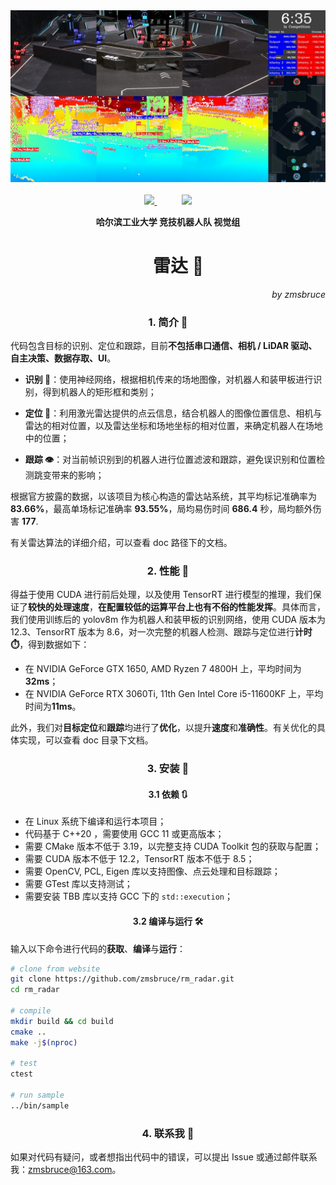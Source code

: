 <div align="center">
<img src="./doc/images/readme/cover.jpeg">
</div>

<br>

<div align="center" float="left">
<a href="https://www.robomaster.com/zh-CN">
<img src="./doc/images/readme/RoboMaster-mecha-logo.png" width=25% />
</a>
&nbsp;&nbsp;&nbsp;&nbsp;&nbsp;&nbsp;&nbsp;&nbsp;&nbsp;
<img src="./doc/images/readme/hitcrt-vision-logo.png" width=25% />
</div>

**<div align="center">哈尔滨工业大学 竞技机器人队 视觉组</div>**

# <div align="center"> &nbsp;&nbsp;&nbsp;&nbsp;&nbsp;雷达 📡</div>

_<div align="right">by zmsbruce</div>_

### <div align="center"> 1. 简介 📓 </div>

代码包含目标的识别、定位和跟踪，目前**不包括串口通信、相机 / LiDAR 驱动、自主决策、数据存取、UI**。

- **识别 🔎**：使用神经网络，根据相机传来的场地图像，对机器人和装甲板进行识别，得到机器人的矩形框和类别；

- **定位 🧭**：利用激光雷达提供的点云信息，结合机器人的图像位置信息、相机与雷达的相对位置，以及雷达坐标和场地坐标的相对位置，来确定机器人在场地中的位置；

- **跟踪 👁️**：对当前帧识别到的机器人进行位置滤波和跟踪，避免误识别和位置检测跳变带来的影响；

根据官方披露的数据，以该项目为核心构造的雷达站系统，其平均标记准确率为 **83.66%**，最高单场标记准确率 **93.55%**，局均易伤时间 **686.4** 秒，局均额外伤害 **177**.

有关雷达算法的详细介绍，可以查看 doc 路径下的文档。

### <div align="center"> 2. 性能 🚀 </div>

得益于使用 CUDA 进行前后处理，以及使用 TensorRT 进行模型的推理，我们保证了**较快的处理速度**，**在配置较低的运算平台上也有不俗的性能发挥**。具体而言，我们使用训练后的 yolov8m 作为机器人和装甲板的识别网络，使用 CUDA 版本为 12.3、TensorRT 版本为 8.6，对一次完整的机器人检测、跟踪与定位进行**计时 ⏱️**，得到数据如下：

- 在 NVIDIA GeForce GTX 1650, AMD Ryzen 7 4800H 上，平均时间为**32ms**；
- 在 NVIDIA GeForce RTX 3060Ti, 11th Gen Intel Core i5-11600KF 上，平均时间为**11ms**。

此外，我们对**目标定位**和**跟踪**均进行了**优化**，以提升**速度**和**准确性**。有关优化的具体实现，可以查看 doc 目录下文档。

### <div align="center"> 3. 安装 🔨 </div>

#### <div align="center"> 3.1 依赖 🔃 </div>

- 在 Linux 系统下编译和运行本项目；
- 代码基于 C++20 ，需要使用 GCC 11 或更高版本；
- 需要 CMake 版本不低于 3.19，以完整支持 CUDA Toolkit 包的获取与配置；
- 需要 CUDA 版本不低于 12.2，TensorRT 版本不低于 8.5；
- 需要 OpenCV, PCL, Eigen 库以支持图像、点云处理和目标跟踪；
- 需要 GTest 库以支持测试；
- 需要安装 TBB 库以支持 GCC 下的 `std::execution`；

#### <div align="center"> 3.2 编译与运行 🛠️ </div>

输入以下命令进行代码的**获取**、**编译**与**运行**：

```sh
# clone from website
git clone https://github.com/zmsbruce/rm_radar.git
cd rm_radar

# compile
mkdir build && cd build
cmake ..
make -j$(nproc)

# test
ctest

# run sample
../bin/sample
```

### <div align="center"> 4. 联系我 📧 </div>

如果对代码有疑问，或者想指出代码中的错误，可以提出 Issue 或通过邮件联系我：[zmsbruce@163.com](zmsbruce@163.com)。
